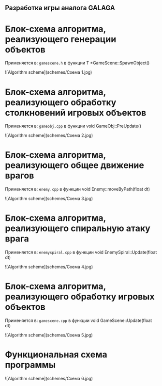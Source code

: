 ## Разработка игры аналога GALAGA

# Блок-схема алгоритма, реализующего генерации объектов

Применяется в: `gamescene.h` в функции T *GameScene::SpawnObject()

![Algorithm scheme](schemes/Схема 1.jpg)

# Блок-схема алгоритма, реализующего обработку столкновений игровых объектов

Применяется в: `gameobj.cpp`  в функции void GameObj::PreUpdate()

![Algorithm scheme](schemes/Схема 2.jpg)

# Блок-схема алгоритма, реализующего общее движение врагов

Применяется в: `enemy.cpp`  в функции void Enemy::moveByPath(float dt)

![Algorithm scheme](schemes/Схема 3.jpg)

# Блок-схема алгоритма, реализующего спиральную атаку врага

Применяется в: `enemyspiral.cpp`  в функции void EnemySpiral::Update(float dt)

![Algorithm scheme](schemes/Схема 4.jpg)

# Блок-схема алгоритма, реализующего обработку игровых объектов

Применяется в: `gamescene.cpp`  в функции void GameScene::Update(float dt)

![Algorithm scheme](schemes/Схема 5.jpg)

# Функциональная схема программы

![Algorithm scheme](schemes/Схема 6.jpg)